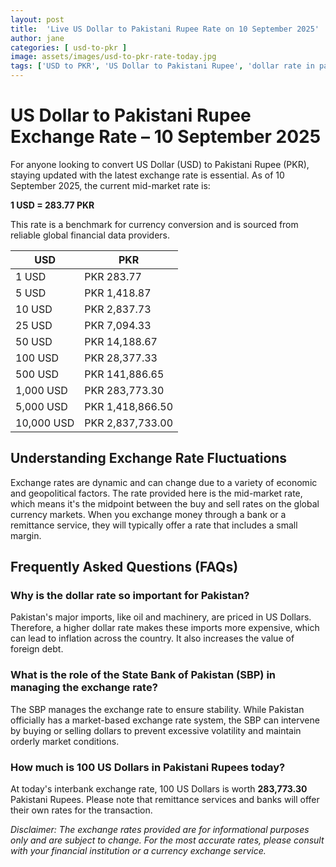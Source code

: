 ```yaml
---
layout: post
title:  'Live US Dollar to Pakistani Rupee Rate on 10 September 2025'
author: jane
categories: [ usd-to-pkr ]
image: assets/images/usd-to-pkr-rate-today.jpg
tags: ['USD to PKR', 'US Dollar to Pakistani Rupee', 'dollar rate in pakistan', 'today dollar rate open market', 'usa to pakistan dollar rate']
---
```


# US Dollar to Pakistani Rupee Exchange Rate – 10 September 2025

For anyone looking to convert US Dollar (USD) to Pakistani Rupee (PKR), staying updated with the latest exchange rate is essential. As of 10 September 2025, the current mid-market rate is:

**1 USD = 283.77 PKR**

This rate is a benchmark for currency conversion and is sourced from reliable global financial data providers.

| USD | PKR |
| --- | --- |
| 1 USD | PKR 283.77 |
| 5 USD | PKR 1,418.87 |
| 10 USD | PKR 2,837.73 |
| 25 USD | PKR 7,094.33 |
| 50 USD | PKR 14,188.67 |
| 100 USD | PKR 28,377.33 |
| 500 USD | PKR 141,886.65 |
| 1,000 USD | PKR 283,773.30 |
| 5,000 USD | PKR 1,418,866.50 |
| 10,000 USD | PKR 2,837,733.00 |


## Understanding Exchange Rate Fluctuations

Exchange rates are dynamic and can change due to a variety of economic and geopolitical factors. The rate provided here is the mid-market rate, which means it's the midpoint between the buy and sell rates on the global currency markets. When you exchange money through a bank or a remittance service, they will typically offer a rate that includes a small margin.

## Frequently Asked Questions (FAQs)

### Why is the dollar rate so important for Pakistan?

Pakistan's major imports, like oil and machinery, are priced in US Dollars. Therefore, a higher dollar rate makes these imports more expensive, which can lead to inflation across the country. It also increases the value of foreign debt.

### What is the role of the State Bank of Pakistan (SBP) in managing the exchange rate?

The SBP manages the exchange rate to ensure stability. While Pakistan officially has a market-based exchange rate system, the SBP can intervene by buying or selling dollars to prevent excessive volatility and maintain orderly market conditions.

### How much is 100 US Dollars in Pakistani Rupees today?

At today's interbank exchange rate, 100 US Dollars is worth **283,773.30** Pakistani Rupees. Please note that remittance services and banks will offer their own rates for the transaction.



*Disclaimer: The exchange rates provided are for informational purposes only and are subject to change. For the most accurate rates, please consult with your financial institution or a currency exchange service.*
